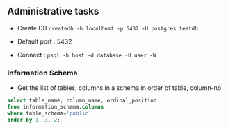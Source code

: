 ## Administrative tasks
* Create DB 
`createdb -h localhost -p 5432 -U postgres testdb`

* Default port : 5432
* Connect : `psql -h host -d database -U user -W`

### Information Schema
* Get the list of tables, columns in a schema in order of table, column-no
```sql
select table_name, column_name, ordinal_position 
from information_schema.columns
where table_schema='public' 
order by 1, 3, 2;
```

